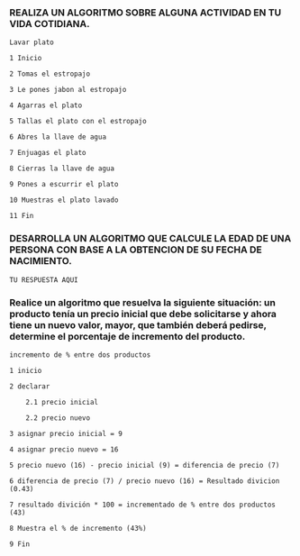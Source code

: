 ### REALIZA UN ALGORITMO SOBRE ALGUNA ACTIVIDAD EN TU VIDA COTIDIANA.

    Lavar plato
    
    1 Inicio
    
    2 Tomas el estropajo 
    
    3 Le pones jabon al estropajo 
    
    4 Agarras el plato  
    
    5 Tallas el plato con el estropajo 
    
    6 Abres la llave de agua
    
    7 Enjuagas el plato 
    
    8 Cierras la llave de agua 
    
    9 Pones a escurrir el plato
    
    10 Muestras el plato lavado 
    
    11 Fin
    

### DESARROLLA UN ALGORITMO QUE CALCULE LA EDAD DE UNA PERSONA CON BASE A LA OBTENCION DE SU FECHA DE NACIMIENTO.

    TU RESPUESTA AQUI




###  Realice un algoritmo que resuelva la siguiente situación: un producto tenía un precio inicial que debe solicitarse y ahora tiene un nuevo valor, mayor, que también deberá pedirse, determine el porcentaje de incremento del producto. 

    incremento de % entre dos productos
    
    1 inicio
    
    2 declarar
   
        2.1 precio inicial
    
        2.2 precio nuevo 
    
    3 asignar precio inicial = 9
    
    4 asignar precio nuevo = 16
    
    5 precio nuevo (16) - precio inicial (9) = diferencia de precio (7)
    
    6 diferencia de precio (7) / precio nuevo (16) = Resultado divicion (0.43)
    
    7 resultado divición * 100 = incrementado de % entre dos productos (43)
    
    8 Muestra el % de incremento (43%)
    
    9 Fin
